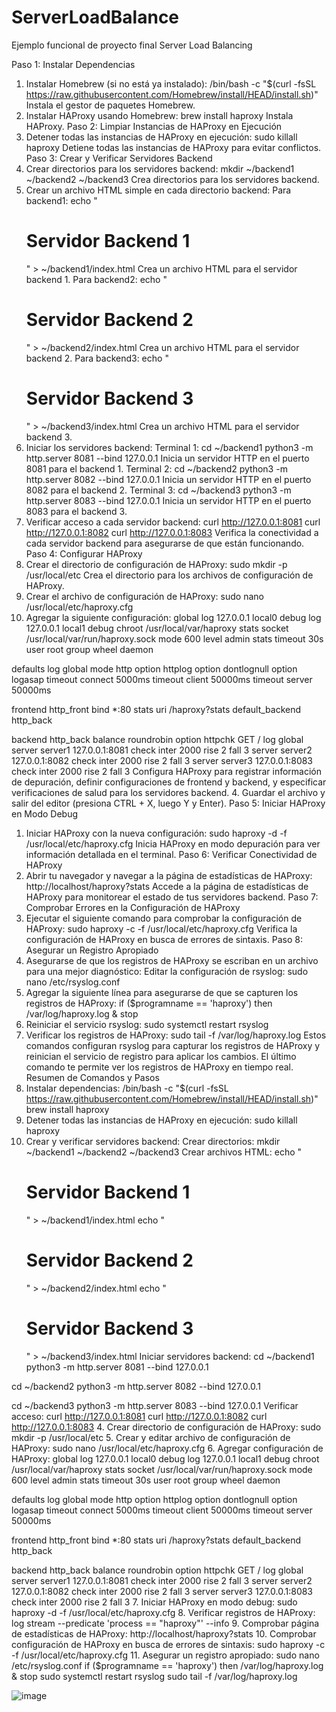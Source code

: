 # ServerLoadBalance
Ejemplo funcional de proyecto final Server Load Balancing

Paso 1: Instalar Dependencias
1.	Instalar Homebrew (si no está ya instalado):
/bin/bash -c "$(curl -fsSL https://raw.githubusercontent.com/Homebrew/install/HEAD/install.sh)"
Instala el gestor de paquetes Homebrew.
2.	Instalar HAProxy usando Homebrew:
brew install haproxy
Instala HAProxy.
Paso 2: Limpiar Instancias de HAProxy en Ejecución
1.	Detener todas las instancias de HAProxy en ejecución:
sudo killall haproxy
Detiene todas las instancias de HAProxy para evitar conflictos.
Paso 3: Crear y Verificar Servidores Backend
1.	Crear directorios para los servidores backend:
mkdir ~/backend1 ~/backend2 ~/backend3
Crea directorios para los servidores backend.
2.	Crear un archivo HTML simple en cada directorio backend:
Para backend1:
echo "<html><body><h1>Servidor Backend 1</h1></body></html>" > ~/backend1/index.html
Crea un archivo HTML para el servidor backend 1.
Para backend2:
echo "<html><body><h1>Servidor Backend 2</h1></body></html>" > ~/backend2/index.html
Crea un archivo HTML para el servidor backend 2.
Para backend3:
echo "<html><body><h1>Servidor Backend 3</h1></body></html>" > ~/backend3/index.html
Crea un archivo HTML para el servidor backend 3.
3.	Iniciar los servidores backend:
Terminal 1:
cd ~/backend1
python3 -m http.server 8081 --bind 127.0.0.1
Inicia un servidor HTTP en el puerto 8081 para el backend 1.
Terminal 2:
cd ~/backend2
python3 -m http.server 8082 --bind 127.0.0.1
Inicia un servidor HTTP en el puerto 8082 para el backend 2.
Terminal 3:
cd ~/backend3
python3 -m http.server 8083 --bind 127.0.0.1
Inicia un servidor HTTP en el puerto 8083 para el backend 3.
4.	Verificar acceso a cada servidor backend:
curl http://127.0.0.1:8081
curl http://127.0.0.1:8082
curl http://127.0.0.1:8083
Verifica la conectividad a cada servidor backend para asegurarse de que están funcionando.
Paso 4: Configurar HAProxy
1.	Crear el directorio de configuración de HAProxy:
sudo mkdir -p /usr/local/etc
Crea el directorio para los archivos de configuración de HAProxy.
2.	Crear el archivo de configuración de HAProxy:
sudo nano /usr/local/etc/haproxy.cfg
3.	Agregar la siguiente configuración:
global
    log 127.0.0.1 local0 debug
    log 127.0.0.1 local1 debug
    chroot /usr/local/var/haproxy
    stats socket /usr/local/var/run/haproxy.sock mode 600 level admin
    stats timeout 30s
    user root
    group wheel
    daemon

defaults
    log global
    mode http
    option httplog
    option dontlognull
    option logasap
    timeout connect 5000ms
    timeout client  50000ms
    timeout server  50000ms

frontend http_front
    bind *:80
    stats uri /haproxy?stats
    default_backend http_back

backend http_back
    balance roundrobin
    option httpchk GET /
    log global
    server server1 127.0.0.1:8081 check inter 2000 rise 2 fall 3
    server server2 127.0.0.1:8082 check inter 2000 rise 2 fall 3
    server server3 127.0.0.1:8083 check inter 2000 rise 2 fall 3
Configura HAProxy para registrar información de depuración, definir configuraciones de frontend y backend, y especificar verificaciones de salud para los servidores backend.
4.	Guardar el archivo y salir del editor (presiona CTRL + X, luego Y y Enter).
Paso 5: Iniciar HAProxy en Modo Debug
1.	Iniciar HAProxy con la nueva configuración:
sudo haproxy -d -f /usr/local/etc/haproxy.cfg
Inicia HAProxy en modo depuración para ver información detallada en el terminal.
Paso 6: Verificar Conectividad de HAProxy
1.	Abrir tu navegador y navegar a la página de estadísticas de HAProxy:
http://localhost/haproxy?stats
Accede a la página de estadísticas de HAProxy para monitorear el estado de tus servidores backend.
Paso 7: Comprobar Errores en la Configuración de HAProxy
1.	Ejecutar el siguiente comando para comprobar la configuración de HAProxy:
sudo haproxy -c -f /usr/local/etc/haproxy.cfg
Verifica la configuración de HAProxy en busca de errores de sintaxis.
Paso 8: Asegurar un Registro Apropiado
1.	Asegurarse de que los registros de HAProxy se escriban en un archivo para una mejor diagnóstico:
Editar la configuración de rsyslog:
sudo nano /etc/rsyslog.conf
2.	Agregar la siguiente línea para asegurarse de que se capturen los registros de HAProxy:
if ($programname == 'haproxy') then /var/log/haproxy.log
& stop
3.	Reiniciar el servicio rsyslog:
sudo systemctl restart rsyslog
4.	Verificar los registros de HAProxy:
sudo tail -f /var/log/haproxy.log
Estos comandos configuran rsyslog para capturar los registros de HAProxy y reinician el servicio de registro para aplicar los cambios. El último comando te permite ver los registros de HAProxy en tiempo real.
Resumen de Comandos y Pasos
1.	Instalar dependencias:
/bin/bash -c "$(curl -fsSL https://raw.githubusercontent.com/Homebrew/install/HEAD/install.sh)"
brew install haproxy
2.	Detener todas las instancias de HAProxy en ejecución:
sudo killall haproxy
3.	Crear y verificar servidores backend:
Crear directorios:
mkdir ~/backend1 ~/backend2 ~/backend3
Crear archivos HTML:
echo "<html><body><h1>Servidor Backend 1</h1></body></html>" > ~/backend1/index.html
echo "<html><body><h1>Servidor Backend 2</h1></body></html>" > ~/backend2/index.html
echo "<html><body><h1>Servidor Backend 3</h1></body></html>" > ~/backend3/index.html
Iniciar servidores backend:
cd ~/backend1
python3 -m http.server 8081 --bind 127.0.0.1

cd ~/backend2
python3 -m http.server 8082 --bind 127.0.0.1

cd ~/backend3
python3 -m http.server 8083 --bind 127.0.0.1
Verificar acceso:
curl http://127.0.0.1:8081
curl http://127.0.0.1:8082
curl http://127.0.0.1:8083
4.	Crear directorio de configuración de HAProxy:
sudo mkdir -p /usr/local/etc
5.	Crear y editar archivo de configuración de HAProxy:
sudo nano /usr/local/etc/haproxy.cfg
6.	Agregar configuración de HAProxy:
global
    log 127.0.0.1 local0 debug
    log 127.0.0.1 local1 debug
    chroot /usr/local/var/haproxy
    stats socket /usr/local/var/run/haproxy.sock mode 600 level admin
    stats timeout 30s
    user root
    group wheel
    daemon

defaults
    log global
    mode http
    option httplog
    option dontlognull
    option logasap
    timeout connect 5000ms
    timeout client  50000ms
    timeout server  50000ms

frontend http_front
    bind *:80
    stats uri /haproxy?stats
    default_backend http_back

backend http_back
    balance roundrobin
    option httpchk GET /
    log global
    server server1 127.0.0.1:8081 check inter 2000 rise 2 fall 3
    server server2 127.0.0.1:8082 check inter 2000 rise 2 fall 3
    server server3 127.0.0.1:8083 check inter 2000 rise 2 fall 3
7.	Iniciar HAProxy en modo debug:
sudo haproxy -d -f /usr/local/etc/haproxy.cfg
8.	Verificar registros de HAProxy:
log stream --predicate 'process == "haproxy"' --info
9.	Comprobar página de estadísticas de HAProxy:
http://localhost/haproxy?stats
10.	Comprobar configuración de HAProxy en busca de errores de sintaxis:
sudo haproxy -c -f /usr/local/etc/haproxy.cfg
11.	Asegurar un registro apropiado:
sudo nano /etc/rsyslog.conf
if ($programname == 'haproxy') then /var/log/haproxy.log
& stop
sudo systemctl restart rsyslog
sudo tail -f /var/log/haproxy.log

![image](https://github.com/user-attachments/assets/1ea145c0-1912-491a-b1cc-f46dd437daf0)

